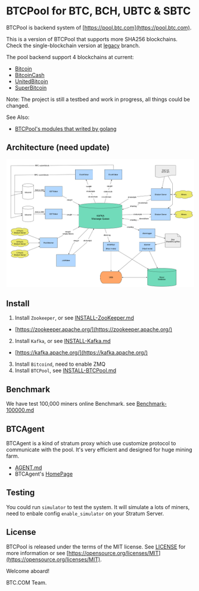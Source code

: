 BTCPool for BTC, BCH, UBTC & SBTC
==================

BTCPool is backend system of [https://pool.btc.com](https://pool.btc.com).

This is a version of BTCPool that supports more SHA256 blockchains. Check the single-blockchain version at [legacy](https://github.com/btccom/btcpool/tree/legacy) branch.

The pool backend support 4 blockchains at current:
* [Bitcoin](https://bitcoin.org/)
* [BitcoinCash](https://bitcoincash.org/)
* [UnitedBitcoin](https://ub.com/)
* [SuperBitcoin](http://supersmartbitcoin.com/)

Note: The project is still a testbed and work in progress, all things could be changed.

See Also:
* [BTCPool's modules that writed by golang](https://github.com/btccom/btcpool-go-modules)

## Architecture (need update)

![Architecture](docs/btcpool.png)

## Install

1. Install `Zookeeper`, or see [INSTALL-ZooKeeper.md](docs/INSTALL-ZooKeeper.md)
  * [https://zookeeper.apache.org/](https://zookeeper.apache.org/)
2. Install `Kafka`, or see [INSTALL-Kafka.md](docs/INSTALL-Kafka.md)
  * [https://kafka.apache.org/](https://kafka.apache.org/)
3. Install `Bitcoind`, need to enable ZMQ
4. Install `BTCPool`, see [INSTALL-BTCPool.md](docs/INSTALL-BTCPool.md)

## Benchmark

We have test 100,000 miners online Benchmark. see [Benchmark-100000.md](docs/Benchmark-100000.md)

## BTCAgent

BTCAgent is a kind of stratum proxy which use customize protocol to communicate with the pool. It's very efficient and designed for huge mining farm.

* [AGENT.md](docs/AGENT.md)
* BTCAgent's [HomePage](https://github.com/btccom/BTCAgent)

## Testing

You could run `simulator` to test the system. It will simulate a lots of miners, need to enbale config `enable_simulator` on your Stratum Server.

## License
BTCPool is released under the terms of the MIT license. See [LICENSE](LICENSE) for more information or see [https://opensource.org/licenses/MIT](https://opensource.org/licenses/MIT).


Welcome aboard!

BTC.COM Team.
